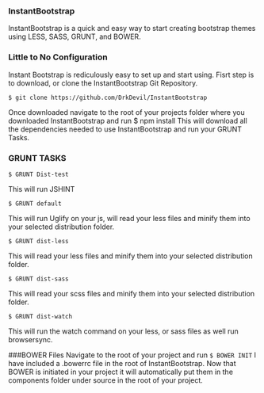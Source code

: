 ### InstantBootstrap
InstantBootstrap is a quick and easy way to start creating bootstrap themes using LESS, SASS, GRUNT, and BOWER.

### Little to No Configuration
Instant Bootstrap is rediculously easy to set up and start using.
Fisrt step is to download, or clone the InstantBootstrap Git Repository.
```
$ git clone https://github.com/DrkDevil/InstantBootstrap 
```
Once downloaded navigate to the root of your projects folder where you downloaded InstantBootstrap and run $ npm install
This will download all the dependencies needed to use InstantBootstrap and run your GRUNT Tasks.

### GRUNT TASKS
```
$ GRUNT Dist-test 
```
This will run JSHINT

```
$ GRUNT default
```
This will run Uglify on your js, will read your less files and minify them into your selected distribution folder.

```
$ GRUNT dist-less
```
This will read your less files and minify them into your selected distribution folder.

```
$ GRUNT dist-sass
```
This will read your scss files and minify them into your selected distribution folder.

```
$ GRUNT dist-watch
```
This will run the watch command on your less, or sass files as well run browsersync.

###BOWER Files
Navigate to the root of your project and run ```$ BOWER INIT```
I have included a .bowerrc file in the root of InstantBootstrap. Now that BOWER is initiated in your project it will automatically put them in the components folder under source in the root of your project.
